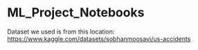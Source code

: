 # ML_Project_Notebooks

Dataset we used is from this location:
https://www.kaggle.com/datasets/sobhanmoosavi/us-accidents

